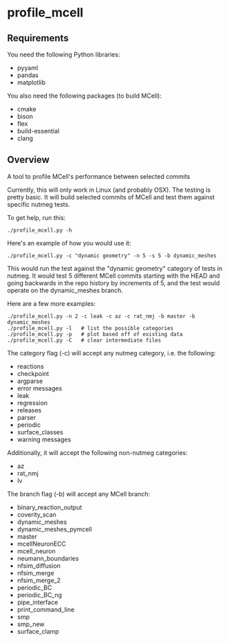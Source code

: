 # profile_mcell

Requirements
--------------------------------------------------------------------
You need the following Python libraries:

  * pyyaml
  * pandas
  * matplotlib

You also need the following packages (to build MCell):

  * cmake
  * bison
  * flex
  * build-essential
  * clang

Overview
--------------------------------------------------------------------

A tool to profile MCell's performance between selected commits

Currently, this will only work in Linux (and probably OSX). The testing is
pretty basic. It will build selected commits of MCell and test them against
specific nutmeg tests.

To get help, run this:

    ./profile_mcell.py -h

Here's an example of how you would use it:

    ./profile_mcell.py -c "dynamic geometry" -n 5 -s 5 -b dynamic_meshes

This would run the test against the "dynamic geometry" category of tests in
nutmeg. It would test 5 different MCell commits starting with the HEAD and
going backwards in the repo history by increments of 5, and the test would
operate on the dynamic_meshes branch.

Here are a few more examples:

    ./profile_mcell.py -n 2 -c leak -c az -c rat_nmj -b master -b dynamic_meshes
    ./profile_mcell.py -l   # list the possible categories
    ./profile_mcell.py -p   # plot based off of existing data
    ./profile_mcell.py -C   # clear intermediate files

The category flag (-c) will accept any nutmeg category, i.e. the following:

 - reactions
 - checkpoint
 - argparse
 - error messages
 - leak
 - regression
 - releases
 - parser
 - periodic
 - surface_classes
 - warning messages

Additionally, it will accept the following non-nutmeg categories:

 - az
 - rat_nmj
 - lv

The branch flag (-b) will accept any MCell branch:

 - binary_reaction_output
 - coverity_scan
 - dynamic_meshes
 - dynamic_meshes_pymcell
 - master
 - mcellNeuronECC
 - mcell_neuron
 - neumann_boundaries
 - nfsim_diffusion
 - nfsim_merge
 - nfsim_merge_2
 - periodic_BC
 - periodic_BC_ng
 - pipe_interface
 - print_command_line
 - smp
 - smp_new
 - surface_clamp
